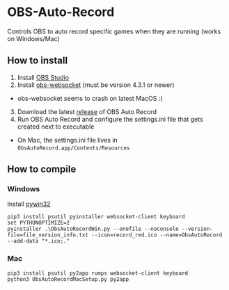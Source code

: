 # OBS-Auto-Record
Controls OBS to auto record specific games when they are running (works on Windows/Mac)

## How to install
1. Install [OBS Studio](https://obsproject.com/download)
2. Install [obs-websocket](https://github.com/Palakis/obs-websocket/releases) (must be version 4.3.1 or newer)
- obs-websocket seems to crash on latest MacOS :(
3. Download the latest [release](https://github.com/DungFu/OBS-Auto-Record/releases) of OBS Auto Record
4. Run OBS Auto Record and configure the settings.ini file that gets created next to executable
  - On Mac, the settings.ini file lives in `ObsAutoRecord.app/Contents/Resources`

## How to compile
### Windows
Install [pywin32](https://github.com/mhammond/pywin32)
```
pip3 install psutil pyinstaller websocket-client keyboard
set PYTHONOPTIMIZE=2
pyinstaller .\ObsAutoRecordWin.py --onefile --noconsole --version-file=file_version_info.txt --icon=record_red.ico --name=ObsAutoRecord --add-data "*.ico;."
```
### Mac
```
pip3 install psutil py2app rumps websocket-client keyboard
python3 ObsAutoRecordMacSetup.py py2app
```
